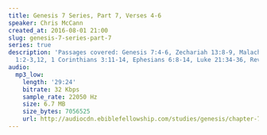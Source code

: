 ```yaml
---
title: Genesis 7 Series, Part 7, Verses 4-6
speaker: Chris McCann
created_at: 2016-08-01 21:00
slug: genesis-7-series-part-7
series: true
description: 'Passages covered: Genesis 7:4-6, Zechariah 13:8-9, Malachi 3:2-3, James
  1:2-3,12, 1 Corinthians 3:11-14, Ephesians 6:8-14, Luke 21:34-36, Revelation 6:17.'
audio:
  mp3_low:
    length: '29:24'
    bitrate: 32 Kbps
    sample_rate: 22050 Hz
    size: 6.7 MB
    size_bytes: 7056525
    url: http://audiocdn.ebiblefellowship.com/studies/genesis/chapter-7/2016.08.01_McCann_-_Genesis_7_Series_Part_7.mp3
---
```

